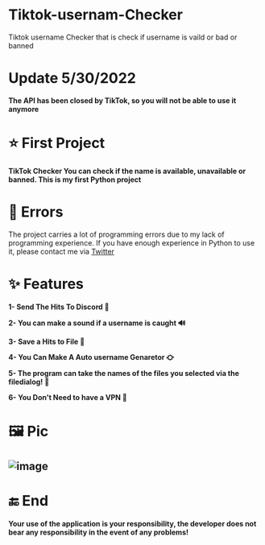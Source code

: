 # Tiktok-usernam-Checker
Tiktok username Checker that is check if username is vaild or bad or banned 


# Update 5/30/2022
**The API has been closed by TikTok, so you will not be able to use it anymore**


# ⭐ First Project
**TikTok Checker You can check if the name is available, unavailable or banned. This is my first Python project**

# 🚫 Errors 
The project carries a lot of programming errors due to my lack of programming experience. If you have enough experience in Python to use it, please contact me via 
[Twitter](https://twitter.com/DVHS)

# ✨ Features
**1- Send The Hits To Discord 🤖**

**2- You can make a sound if a username is caught 🔊**

**3- Save a Hits to File 📁**

**4- You Can Make A Auto username Genaretor ⛮**

**5- The program can take the names of the files you selected via the filedialog! 📁**

**6- You Don't Need to have a VPN 🙊**


# 🖼 Pic
![image](https://user-images.githubusercontent.com/79132216/159142058-e09a4b06-83d0-4b21-9bd6-2d42c8de8c7d.png)
-

# 🔚 End
**Your use of the application is your responsibility, the developer does not bear any responsibility in the event of any problems!**
